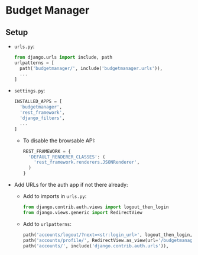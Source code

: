 # Budget Manager

## Setup

- `urls.py`:

  ```Python
  from django.urls import include, path
  urlpatterns = [
    path('budgetmanager/', include('budgetmanager.urls')),
    ...
  ]
  ```

- `settings.py`:

  ```Python
  INSTALLED_APPS = [
    'budgetmanager',
    'rest_framework',
    'django_filters',
    ...
  ]
  ```

  - To disable the browsable API:
    ```Python
    REST_FRAMEWORK = {
      'DEFAULT_RENDERER_CLASSES': (
        'rest_framework.renderers.JSONRenderer',
      )
    }
    ```

- Add URLs for the auth app if not there already:
  - Add to imports in `urls.py`:
    ```Python
    from django.contrib.auth.views import logout_then_login
    from django.views.generic import RedirectView
    ```
  - Add to `urlpatterns`:
    ```Python
    path('accounts/logout/?next=<str:login_url>', logout_then_login, name='logout'),
    path('accounts/profile/', RedirectView.as_view(url='/budgetmanager/')),
    path('accounts/', include('django.contrib.auth.urls')),
    ```
